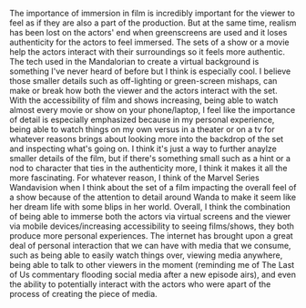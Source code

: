 The importance of immersion in film is incredibly important for the viewer to feel as if they are also a part of the production. 
But at the same time, realism has been lost on the actors' end when greenscreens are used and it loses authenticity for the actors to feel immersed. 
The sets of a show or a movie help the actors interact with their surroundings so it feels more authentic. 
The tech used in the Mandalorian to create a virtual background is something I've never heard of before but I think is especially cool. 
I believe those smaller details such as off-lighting or green-screen mishaps, can make or break how both the viewer and the actors interact with the set.
With the accessibility of film and shows increasing, being able to watch almost every movie or show on your phone/laptop, I feel like the importance of detail is especially emphasized because in my personal experience, being able to watch things on my own versus in a theater or on a tv for whatever reasons brings about looking more into the backdrop of the set and inspecting what's going on. 
I think it's just a way to further anaylze smaller details of the film, but if there's something small such as a hint or a nod to character that ties in the authenticity more, I think it makes it all the more fascinating. For whatever reason, I think of the Marvel Series Wandavision when I think about the set of a film impacting the overall feel of a show because of the attention to detail around Wanda to make it seem like her dream life with some blips in her world.
Overall, I think the combination of being able to immerse both the actors via virtual screens and the viewer via mobile devices/increasing accessibility to seeing films/shows, they both produce more personal experiences. The internet has brought upon a great deal of personal interaction that we can have with media that we consume, such as being able to easily watch things over, viewing media anywhere, being able to talk to other viewers in the moment (reminding me of The Last of Us commentary flooding social media after a new episode airs), and even the ability to potentially interact with the actors who were apart of the process of creating the piece of media. 
